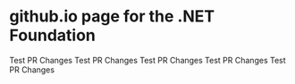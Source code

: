 # github.io page for the .NET Foundation
Test PR Changes
Test PR Changes
Test PR Changes
Test PR Changes
Test PR Changes
